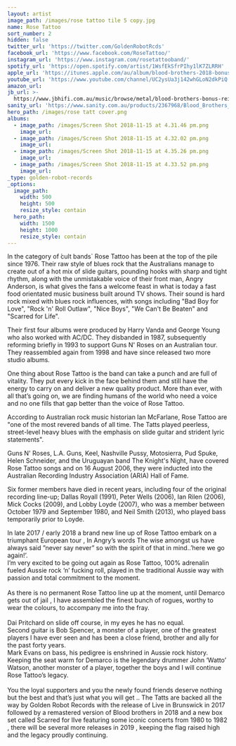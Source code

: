 ```yaml
---
layout: artist
image_path: /images/rose tattoo tile 5 copy.jpg
name: Rose Tattoo
sort_number: 2
hidden: false
twitter_url: 'https://twitter.com/GoldenRobotRcds'
facebook_url: 'https://www.facebook.com/RoseTattoo/'
instagram_url: 'https://www.instagram.com/rosetattooband/'
spotify_url: 'https://open.spotify.com/artist/1WsfEkSfrPIhy1lK7ZLRRH'
apple_url: 'https://itunes.apple.com/au/album/blood-brothers-2018-bonus-reissue/1353749186'
youtube_url: 'https://www.youtube.com/channel/UC2ysUa3j142whGLoN2dkPiQ'
amazon_url:
jb_url: >-
  https://www.jbhifi.com.au/music/browse/metal/blood-brothers-bonus-reissue-edition/605318/
sanity_url: 'https://www.sanity.com.au/products/2367968/Blood_Brothers_-_Reissue'
hero_path: /images/rose tatt cover.png
albums:
  - image_path: /images/Screen Shot 2018-11-15 at 4.31.46 pm.png
    image_url:
  - image_path: /images/Screen Shot 2018-11-15 at 4.32.02 pm.png
    image_url:
  - image_path: /images/Screen Shot 2018-11-15 at 4.35.26 pm.png
    image_url:
  - image_path: /images/Screen Shot 2018-11-15 at 4.33.52 pm.png
    image_url:
_type: golden-robot-records
_options:
  image_path:
    width: 500
    height: 500
    resize_style: contain
  hero_path:
    width: 1500
    height: 1000
    resize_style: contain
---
```


In the category of ́cult bands\` Rose Tattoo has been at the top of the pile since 1976. Their raw style of blues rock that the Australians manage to create out of a hot mix of slide guitars, pounding hooks with sharp and tight rhythm, along with the unmistakable voice of their front man, Angry Anderson, is what gives the fans a welcome feast in what is today a fast food orientated music business built around TV shows. Their sound is hard rock mixed with blues rock influences, with songs including "Bad Boy for Love", "Rock 'n' Roll Outlaw", "Nice Boys", "We Can't Be Beaten" and "Scarred for Life".

Their first four albums were produced by Harry Vanda and George Young who also worked with AC/DC. They disbanded in 1987, subsequently reforming briefly in 1993 to support Guns N' Roses on an Australian tour. They reassembled again from 1998 and have since released two more studio albums.

One thing about Rose Tattoo is the band can take a punch and are full of vitality. They put every kick in the face behind them and still have the energy to carry on and deliver a new quality product. More than ever, with all that’s going on, we are finding humans of the world who need a voice and no one fills that gap better than the voice of Rose Tattoo.

According to Australian rock music historian Ian McFarlane, Rose Tattoo are "one of the most revered bands of all time. The Tatts played peerless, street-level heavy blues with the emphasis on slide guitar and strident lyric statements".

Guns N' Roses, L.A. Guns, Keel, Nashville Pussy, Motosierra, Pud Spuke, Helen Schneider, and the Uruguayan band The Knight's Night, have covered Rose Tattoo songs and on 16 August 2006, they were inducted into the Australian Recording Industry Association (ARIA) Hall of Fame.

Six former members have died in recent years, including four of the original recording line-up; Dallas Royall (1991), Peter Wells (2006), Ian Rilen (2006), Mick Cocks (2009), and Lobby Loyde (2007), who was a member between October 1979 and September 1980, and Neil Smith (2013), who played bass temporarily prior to Loyde.

In late 2017 / early 2018 a brand new line up of Rose Tattoo embark on a triumphant European tour , In Angry’s words The wise amongst us have always said ”never say never” so with the spirit of that in mind..’here we go again!’.<br>I’m very excited to be going out again as Rose Tattoo, 100% adrenalin fueled Aussie rock ‘n’ fucking roll, played in the traditional Aussie way with passion and total commitment to the moment.<br><br>As there is no permanent Rose Tattoo line up at the moment, until Demarco gets out of jail , I have assembled the finest bunch of rogues, worthy to wear the colours, to accompany me into the fray.<br><br>Dai Pritchard on slide off course, in my eyes he has no equal.<br>Second guitar is Bob Spencer, a monster of a player, one of the greatest players I have ever seen and has been a close friend, brother and ally for the past forty years.<br>Mark Evans on bass, his pedigree is enshrined in Aussie rock history.<br>Keeping the seat warm for Demarco is the legendary drummer John ‘Watto’ Watson, another monster of a player, together the boys and I will continue Rose Tattoo’s legacy.<br><br>You the loyal supporters and you the newly found friends deserve nothing but the best and that’s just what you will get .. The Tatts are backed all the way by Golden Robot Records with the release of Live in Brunswick in 2017 followed by a remastered version of Blood brothers in 2018 and a new box set called Scarred for lIve featuring some iconic concerts from 1980 to 1982 , there will be several more releases in 2019 , keeping the flag raised high and the legacy proudly continuing.